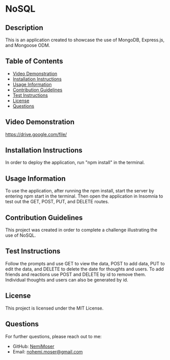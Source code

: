 # NoSQL

## Description

This is an application created to showcase the use of MongoDB, Express.js, and Mongoose ODM.

## Table of Contents
- [Video Demonstration](#video-demonstration)
- [Installation Instructions](#installation-instructions)
- [Usage Information](#usage-information)
- [Contribution Guidelines](#contribution-guidelines)
- [Test Instructions](#test-instructions)
- [License](#license)
- [Questions](#questions)

## Video Demonstration
https://drive.google.com/file/ 

## Installation Instructions
In order to deploy the application, run "npm install" in the terminal.

## Usage Information
To use the application, after running the npm install, start the server by entering npm start in the terminal. Then open the application in Insomnia to test out the GET, POST, PUT, and DELETE routes.

## Contribution Guidelines
This project was created in order to complete a challenge illustrating the use of NoSQL.

## Test Instructions
Follow the prompts and use GET to view the data, POST to add data, PUT to edit the data, and DELETE to delete the date for thoughts and users. To add friends and reactions use POST and DELETE by id to remove them. Individual thoughts and users can also be generated by id.

## License
This project is licensed under the MIT License.

## Questions
For further questions, please reach out to me:
- GitHub: [NemiMoser](https://github.com/NemiMoser)
- Email: nohemi.moser@gmail.com